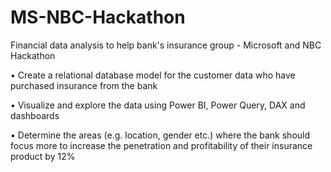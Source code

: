 # MS-NBC-Hackathon
Financial data analysis to help bank's insurance group - Microsoft and NBC Hackathon

• Create a relational database model for the customer data who have purchased insurance from the bank


• Visualize and explore the data using Power BI, Power Query, DAX and dashboards


• Determine the areas (e.g. location, gender etc.) where the bank should focus more to increase the penetration and profitability of their insurance product by 12%
